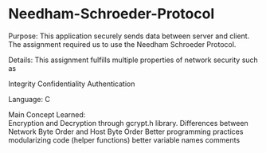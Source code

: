 # Needham-Schroeder-Protocol

Purpose: 	This application securely sends data between server and client. The assignment required us to use the Needham Schroeder Protocol.

Details:	This assignment fulfills multiple properties of network security such as

Integrity
Confidentiality
Authentication

Language: C

Main Concept Learned:	
Encryption and Decryption through gcrypt.h library.	
Differences between Network Byte Order and Host Byte Order
Better programming practices
modularizing code (helper functions)
better variable names
comments
